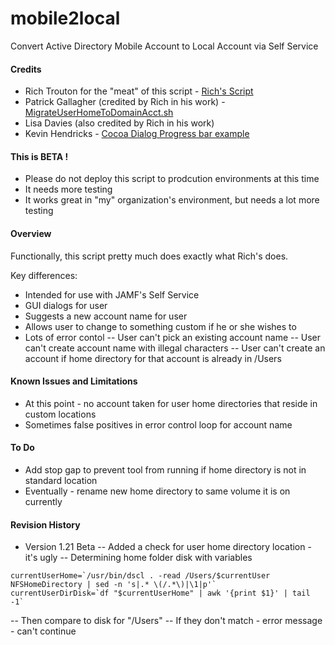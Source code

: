 # mobile2local

Convert Active Directory Mobile Account to Local Account via Self Service

#### Credits

- Rich Trouton for the "meat" of this script - [Rich's Script](https://derflounder.wordpress.com/2016/12/21/migrating-ad-mobile-accounts-to-local-user-accounts/)
- Patrick Gallagher (credited by Rich in his work) - [MigrateUserHomeToDomainAcct.sh](https://twitter.com/patgmac)
- Lisa Davies (also credited by Rich in his work)
- Kevin Hendricks - [Cocoa Dialog Progress bar example](http://mstratman.github.io/cocoadialog/examples/progressbar.sh.txt)

#### This is BETA !

- Please do not deploy this script to prodcution environments at this time
- It needs more testing
- It works great in "my" organization's environment, but needs a lot more testing

#### Overview

Functionally, this script pretty much does exactly what Rich's does.  

Key differences:
- Intended for use with JAMF's Self Service
- GUI dialogs for user
- Suggests a new account name for user
- Allows user to change to something custom if he or she wishes to
- Lots of error contol
-- User can't pick an existing account name
-- User can't create account name with illegal characters
-- User can't create an account if home directory for that account is already in /Users

#### Known Issues and Limitations

- At this point - no account taken for user home directories that reside in custom locations
- Sometimes false positives in error control loop for account name

#### To Do

- Add stop gap to prevent tool from running if home directory is not in standard location
- Eventually - rename new home directory to same volume it is on currently 

#### Revision History

- Version 1.21 Beta
-- Added a check for user home directory location - it's ugly
-- Determining home folder disk with variables
```shell
currentUserHome=`/usr/bin/dscl . -read /Users/$currentUser NFSHomeDirectory | sed -n 's|.* \(/.*\)|\1|p'`
currentUserDirDisk=`df "$currentUserHome" | awk '{print $1}' | tail -1`
```
-- Then compare to disk for "/Users"
-- If they don't match - error message - can't continue
